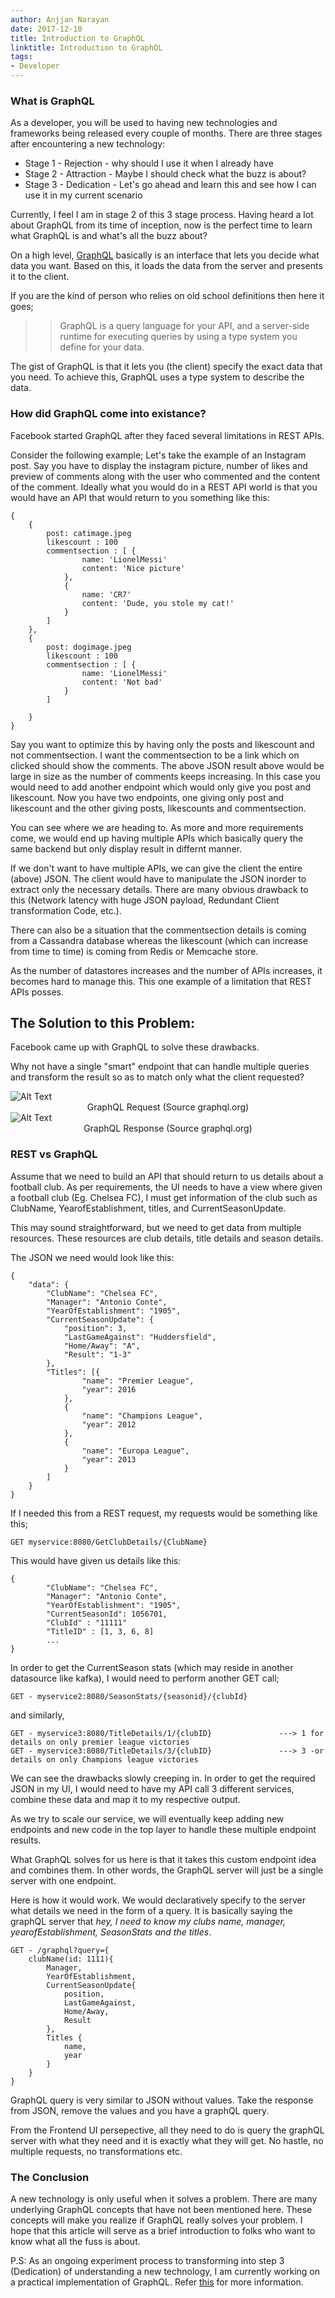```yaml
---
author: Anjjan Narayan
date: 2017-12-10
title: Introduction to GraphQL
linktitle: Introduction to GraphQL
tags: 
- Developer
---
```


### What is GraphQL

As a developer, you will be used to having new technologies and frameworks being released every couple of months. There are three stages after encountering a new technology:

 * Stage 1 - Rejection - why should I use it when I already have <Insert an awesome technology you are currently using> 
 * Stage 2 - Attraction - Maybe I should check what the buzz is about?
 * Stage 3 - Dedication - Let's go ahead and learn this and see how I can use it in my current scenario 

Currently, I feel I am in stage 2 of this 3 stage process. Having heard a lot about GraphQL from its time of inception, now is the perfect time to learn what GraphQL is and what's all the buzz about? 


On a high level, [GraphQL](http://graphql.org/) basically is an interface that lets you decide what data you want. Based on this, it loads the data from the server and presents it to the client. 

If you are the kind of person who relies on old school definitions then here it goes; 

>> GraphQL is a query language for your API, and a server-side runtime for executing queries by using a type system you define for your data.

The gist of GraphQL is that it lets you (the client) specify the exact data that you need. To achieve this, GraphQL uses a type system to describe the data. 

### How did GraphQL come into existance?

Facebook started GraphQL after they faced several limitations in REST APIs. 

Consider the following example; 
Let's take the example of an Instagram post. Say you have to display the instagram picture, number of likes and preview of comments along with the user who commented and the content of the comment. Ideally what you would do in a REST API world is that you would have an API that would return to you something like this: 
```
{
	{
		post: catimage.jpeg
		likescount : 100 
		commentsection : [ {
				name: 'LionelMessi'
				content: 'Nice picture'
			},
			{
				name: 'CR7'
				content: 'Dude, you stole my cat!'
			} 
		]
	},
	{
		post: dogimage.jpeg
		likescount : 100 
		commentsection : [ {
				name: 'LionelMessi'
				content: 'Not bad'
			}
		]

	}
}

```


Say you want to optimize this by having only the posts and likescount and not commentsection. I want the commentsection to be a link which on clicked should show the comments. The above JSON result above would be large in size as the number of comments keeps increasing. In this case you would need to add another endpoint which would only give you post and likescount. Now you have two endpoints, one giving only post and likescount and the other giving posts, likescounts and commentsection. 

You can see where we are heading to. As more and more requirements come, we would end up having multiple APIs which basically query the same backend but only display result in differnt manner. 

If we don't want to have multiple APIs, we can give the client the entire (above) JSON. The client would have to manipulate the JSON inorder to extract only the necessary details. There are many obvious drawback to this (Network latency with huge JSON payload, Redundant Client transformation Code, etc.). 

There can also be a situation that the commentsection details is coming from a Cassandra database whereas the likescount (which can increase from time to time) is coming from Redis or Memcache store. 

As the number of datastores increases and the number of APIs increases, it becomes hard to manage this. This one example of a limitation that REST APIs posses. 

## The Solution to this Problem:  

Facebook came up with GraphQL to solve these drawbacks. 

Why not have a single "smart" endpoint that can handle multiple queries and transform the result so as to match only what the client requested?

<div class="image ">
        <img class="image" src="/images/article_metadata/GraphQL_Request.png" align="center" alt="Alt Text">
        <figcaption class="caption" align="center">GraphQL Request (Source graphql.org)</figcaption>
 </div>


<div class="image ">
        <img class="image" src="/images/article_metadata/GraphQL_Response.png" align="center" alt="Alt Text">
        <figcaption class="caption" align="center">GraphQL Response (Source graphql.org)</figcaption>
 </div>

### REST vs GraphQL

Assume that we need to build an API that should return to us details about a football club. As per requirements, the UI needs to have a view where given a football club (Eg. Chelsea FC), I must get information of the club such as ClubName, YearofEstablishment, titles, and CurrentSeasonUpdate. 

This may sound straightforward, but we need to get data from multiple resources. These resources are club details, title details and season details.  

The JSON we need would look like this:
```
{
	"data": {
		"ClubName": "Chelsea FC",
		"Manager": "Antonio Conte",
		"YearOfEstablishment": "1905",
		"CurrentSeasonUpdate": {
			"position": 3,
			"LastGameAgainst": "Huddersfield",
			"Home/Away": "A",
			"Result": "1-3"
		},
		"Titles": [{
				"name": "Premier League",
				"year": 2016
			},
			{
				"name": "Champions League",
				"year": 2012
			},
			{
				"name": "Europa League",
				"year": 2013
			}
		]
	}
}

```

If I needed this from a REST request, my requests would be something like this; 

```
GET myservice:8080/GetClubDetails/{ClubName}
```

This would have given us details like this: 

```
{
		"ClubName": "Chelsea FC",
		"Manager": "Antonio Conte",
		"YearOfEstablishment": "1905",
		"CurrentSeasonId": 1056701,
		"ClubId" : "11111"
		"TitleID" : [1, 3, 6, 8] 
		...
}

```

In order to get the CurrentSeason stats (which may reside in another datasource like kafka), I would need to perform another GET call;

```
GET - myservice2:8080/SeasonStats/{seasonid}/{clubId}

```

and similarly, 

```
GET - myservice3:8080/TitleDetails/1/{clubID}               ---> 1 for details on only premier league victories
GET - myservice3:8080/TitleDetails/3/{clubID}               ---> 3 -or details on only Champions league victories
```

We can see the drawbacks slowly creeping in. In order to get the required JSON in my UI, I would need to have my API call 3 different services, combine these data and map it to my respective output. 

As we try to scale our service, we will eventually keep adding new endpoints and new code in the top layer to handle these multiple endpoint results. 

What GraphQL solves for us here is that it takes this custom endpoint idea and combines them. In other words, the GraphQL server will just be a single server with one endpoint. 

Here is how it would work. We would declaratively specify to the server what details we need in the form of a query. It is basically saying the graphQL server that *hey, I need to know my clubs name, manager, yearofEstablishment, SeasonStats and the titles*. 

```
GET - /graphql?query={
	clubName(id: 1111){
		Manager,
		YearOfEstablishment,
		CurrentSeasonUpdate{
			position,
			LastGameAgainst,
			Home/Away,
			Result
		},
		Titles {
			name, 
			year
		}
	}
}
```

GraphQL query is very similar to JSON without values. Take the response from JSON, remove the values and you have a graphQL query. 

From the Frontend UI persepective, all they need to do is query the graphQL server with what they need and it is exactly what they will get. No hastle, no multiple requests, no transformations etc. 

### The Conclusion

A new technology is only useful when it solves a problem. There are many underlying GraphQL concepts that have not been mentioned here. These concepts will make you realize if GraphQL really solves your problem. I hope that this article will serve as a brief introduction to folks who want to know what all the fuss is about.


P.S: As an ongoing experiment process to transforming into step 3 (Dedication) of understanding a new technology, I am currently working on a practical implementation of GraphQL. Refer [this](https://github.com/ajnarayan/GraphQLTest) for more information. 